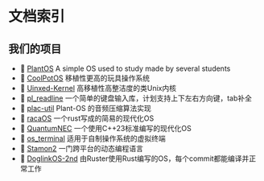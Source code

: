 # 文档索引

## 我们的项目

* :tada: [PlantOS](https://github.com/plos-clan/Plant-OS) A simple OS used to study made by several students
* :tada: [CoolPotOS](https://github.com/plos-clan/CoolPotOS) 移植性更高的玩具操作系统
* :tada: [Uinxed-Kernel](https://github.com/ViudiraTech/Uinxed-Kernel) 高移植性高整洁度的类Unix内核
* :tada: [pl_readline](https://github.com/plos-clan/pl_readline) 一个简单的键盘输入库，计划支持上下左右方向键，tab补全
* :tada: [plac-util](https://github.com/plos-clan/plac-util) Plant-OS 的音频压缩算法实现
* :tada: [racaOS](https://github.com/zzjrabbit/racaOS) 一个rust写成的简易的现代化OS
* :tada: [QuantumNEC](https://github.com/SegmentationFaultCD/QuantumNEC/tree/limine) 一个使用C++23标准编写的现代化OS
* :tada: [os_terminal](https://github.com/plos-clan/libos-terminal) 适用于自制操作系统的虚拟终端
* :tada: [Stamon2](https://github.com/CLimber-Rong/stamon) 一门跨平台的动态编程语言
* :tada: [DoglinkOS-2nd](https://github.com/Doglinkify/DoglinkOS-2nd) 由Ruster使用Rust编写的OS，每个commit都能编译并正常工作
